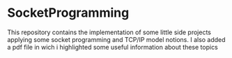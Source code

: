 # SocketProgramming
This repository contains the implementation of some little side projects applying some socket programming and TCP/IP model notions. I also added a pdf file in wich i highlighted some useful information about these topics
